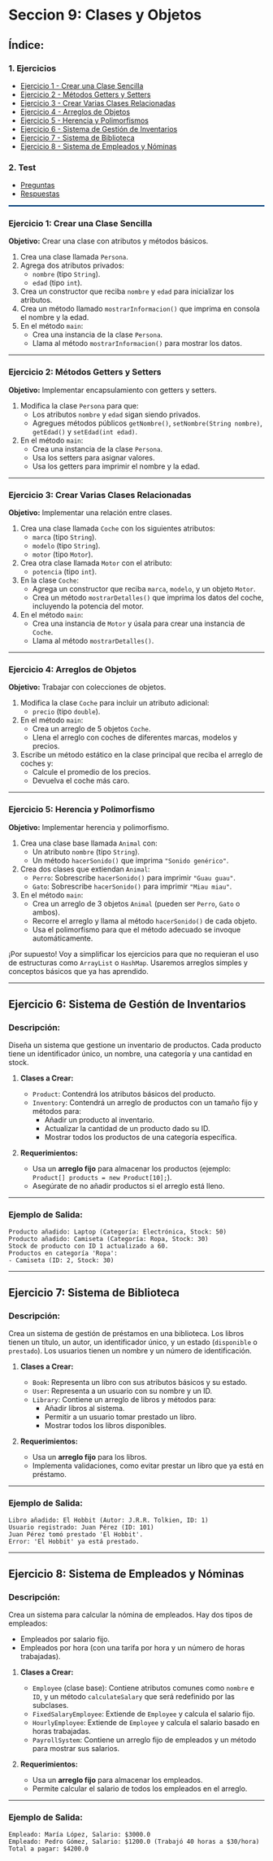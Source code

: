 # Seccion 9: Clases y Objetos

## Índice:

### 1. Ejercicios

- [Ejercicio 1 - Crear una Clase Sencilla](#ejercicio-1-crear-una-clase-sencilla)
- [Ejercicio 2 - Métodos Getters y Setters](#ejercicio-2-métodos-getters-y-setters)
- [Ejercicio 3 - Crear Varias Clases Relacionadas](#ejercicio-3-crear-varias-clases-relacionadas)
- [Ejercicio 4 - Arreglos de Objetos](#ejercicio-4-arreglos-de-objetos)
- [Ejercicio 5 - Herencia y Polimorfismos](#ejercicio-5-herencia-y-polimorfismo)
- [Ejercicio 6 - Sistema de Gestión de Inventarios](#ejercicio-6-sistema-de-gestión-de-inventarios)
- [Ejercicio 7 - Sistema de Biblioteca](#ejercicio-7-sistema-de-biblioteca)
- [Ejercicio 8 - Sistema de Empleados y Nóminas](#ejercicio-8-sistema-de-empleados-y-nóminas)

### 2. Test

- [Preguntas](#test-funciones-en-java)
- [Respuestas](#respuestas-del-test)

<hr style="border: 1px solid #136AC7;" />

### **Ejercicio 1: Crear una Clase Sencilla**

**Objetivo:** Crear una clase con atributos y métodos básicos.

1. Crea una clase llamada `Persona`.
2. Agrega dos atributos privados:
   - `nombre` (tipo `String`).
   - `edad` (tipo `int`).
3. Crea un constructor que reciba `nombre` y `edad` para inicializar los
   atributos.
4. Crea un método llamado `mostrarInformacion()` que imprima en consola el
   nombre y la edad.
5. En el método `main`:
   - Crea una instancia de la clase `Persona`.
   - Llama al método `mostrarInformacion()` para mostrar los datos.

---

### **Ejercicio 2: Métodos Getters y Setters**

**Objetivo:** Implementar encapsulamiento con getters y setters.

1. Modifica la clase `Persona` para que:
   - Los atributos `nombre` y `edad` sigan siendo privados.
   - Agregues métodos públicos `getNombre()`, `setNombre(String nombre)`,
     `getEdad()` y `setEdad(int edad)`.
2. En el método `main`:
   - Crea una instancia de la clase `Persona`.
   - Usa los setters para asignar valores.
   - Usa los getters para imprimir el nombre y la edad.

---

### **Ejercicio 3: Crear Varias Clases Relacionadas**

**Objetivo:** Implementar una relación entre clases.

1. Crea una clase llamada `Coche` con los siguientes atributos:
   - `marca` (tipo `String`).
   - `modelo` (tipo `String`).
   - `motor` (tipo `Motor`).
2. Crea otra clase llamada `Motor` con el atributo:
   - `potencia` (tipo `int`).
3. En la clase `Coche`:
   - Agrega un constructor que reciba `marca`, `modelo`, y un objeto `Motor`.
   - Crea un método `mostrarDetalles()` que imprima los datos del coche,
     incluyendo la potencia del motor.
4. En el método `main`:
   - Crea una instancia de `Motor` y úsala para crear una instancia de `Coche`.
   - Llama al método `mostrarDetalles()`.

---

### **Ejercicio 4: Arreglos de Objetos**

**Objetivo:** Trabajar con colecciones de objetos.

1. Modifica la clase `Coche` para incluir un atributo adicional:
   - `precio` (tipo `double`).
2. En el método `main`:
   - Crea un arreglo de 5 objetos `Coche`.
   - Llena el arreglo con coches de diferentes marcas, modelos y precios.
3. Escribe un método estático en la clase principal que reciba el arreglo de
   coches y:
   - Calcule el promedio de los precios.
   - Devuelva el coche más caro.

---

### **Ejercicio 5: Herencia y Polimorfismo**

**Objetivo:** Implementar herencia y polimorfismo.

1. Crea una clase base llamada `Animal` con:
   - Un atributo `nombre` (tipo `String`).
   - Un método `hacerSonido()` que imprima `"Sonido genérico"`.
2. Crea dos clases que extiendan `Animal`:
   - `Perro`: Sobrescribe `hacerSonido()` para imprimir `"Guau guau"`.
   - `Gato`: Sobrescribe `hacerSonido()` para imprimir `"Miau miau"`.
3. En el método `main`:
   - Crea un arreglo de 3 objetos `Animal` (pueden ser `Perro`, `Gato` o ambos).
   - Recorre el arreglo y llama al método `hacerSonido()` de cada objeto.
   - Usa el polimorfismo para que el método adecuado se invoque automáticamente.

¡Por supuesto! Voy a simplificar los ejercicios para que no requieran el uso de
estructuras como `ArrayList` o `HashMap`. Usaremos arreglos simples y conceptos
básicos que ya has aprendido.

---

## **Ejercicio 6: Sistema de Gestión de Inventarios**

### **Descripción:**

Diseña un sistema que gestione un inventario de productos. Cada producto tiene
un identificador único, un nombre, una categoría y una cantidad en stock.

1. **Clases a Crear:**

   - `Product`: Contendrá los atributos básicos del producto.
   - `Inventory`: Contendrá un arreglo de productos con un tamaño fijo y métodos
     para:
     - Añadir un producto al inventario.
     - Actualizar la cantidad de un producto dado su ID.
     - Mostrar todos los productos de una categoría específica.

2. **Requerimientos:**
   - Usa un **arreglo fijo** para almacenar los productos (ejemplo:
     `Product[] products = new Product[10];`).
   - Asegúrate de no añadir productos si el arreglo está lleno.

---

### **Ejemplo de Salida:**

```text
Producto añadido: Laptop (Categoría: Electrónica, Stock: 50)
Producto añadido: Camiseta (Categoría: Ropa, Stock: 30)
Stock de producto con ID 1 actualizado a 60.
Productos en categoría 'Ropa':
- Camiseta (ID: 2, Stock: 30)
```

---

## **Ejercicio 7: Sistema de Biblioteca**

### **Descripción:**

Crea un sistema de gestión de préstamos en una biblioteca. Los libros tienen un
título, un autor, un identificador único, y un estado (`disponible` o
`prestado`). Los usuarios tienen un nombre y un número de identificación.

1. **Clases a Crear:**

   - `Book`: Representa un libro con sus atributos básicos y su estado.
   - `User`: Representa a un usuario con su nombre y un ID.
   - `Library`: Contiene un arreglo de libros y métodos para:
     - Añadir libros al sistema.
     - Permitir a un usuario tomar prestado un libro.
     - Mostrar todos los libros disponibles.

2. **Requerimientos:**
   - Usa un **arreglo fijo** para los libros.
   - Implementa validaciones, como evitar prestar un libro que ya está en
     préstamo.

---

### **Ejemplo de Salida:**

```text
Libro añadido: El Hobbit (Autor: J.R.R. Tolkien, ID: 1)
Usuario registrado: Juan Pérez (ID: 101)
Juan Pérez tomó prestado 'El Hobbit'.
Error: 'El Hobbit' ya está prestado.
```

---

## **Ejercicio 8: Sistema de Empleados y Nóminas**

### **Descripción:**

Crea un sistema para calcular la nómina de empleados. Hay dos tipos de
empleados:

- Empleados por salario fijo.
- Empleados por hora (con una tarifa por hora y un número de horas trabajadas).

1. **Clases a Crear:**

   - `Employee` (clase base): Contiene atributos comunes como `nombre` e `ID`, y
     un método `calculateSalary` que será redefinido por las subclases.
   - `FixedSalaryEmployee`: Extiende de `Employee` y calcula el salario fijo.
   - `HourlyEmployee`: Extiende de `Employee` y calcula el salario basado en
     horas trabajadas.
   - `PayrollSystem`: Contiene un arreglo fijo de empleados y un método para
     mostrar sus salarios.

2. **Requerimientos:**
   - Usa un **arreglo fijo** para almacenar los empleados.
   - Permite calcular el salario de todos los empleados en el arreglo.

---

### **Ejemplo de Salida:**

```text
Empleado: María López, Salario: $3000.0
Empleado: Pedro Gómez, Salario: $1200.0 (Trabajó 40 horas a $30/hora)
Total a pagar: $4200.0
```
